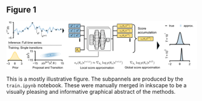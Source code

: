 ## Figure 1

![Figure 1](fig1.png)

This is a mostly illustrative figure. The subpannels are produced by the `train.ipynb`
notebook. These were manually merged in inkscape to be a visually pleasing and informative
graphical abstract of the methods.
